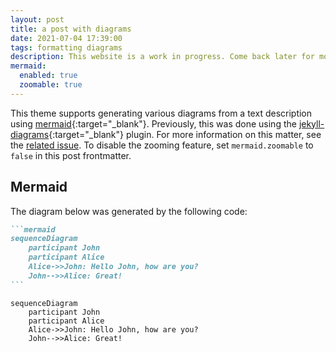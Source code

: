 ```yaml
---
layout: post
title: a post with diagrams
date: 2021-07-04 17:39:00
tags: formatting diagrams
description: This website is a work in progress. Come back later for more info!
mermaid:
  enabled: true
  zoomable: true
---
```


This theme supports generating various diagrams from a text description using [mermaid](https://mermaid-js.github.io/mermaid/){:target="\_blank"}. Previously, this was done using the [jekyll-diagrams](https://github.com/zhustec/jekyll-diagrams){:target="\_blank"} plugin. For more information on this matter, see the [related issue](https://github.com/alshedivat/al-folio/issues/1609#issuecomment-1656995674). To disable the zooming feature, set `mermaid.zoomable` to `false` in this post frontmatter.

## Mermaid

The diagram below was generated by the following code:

````markdown
```mermaid
sequenceDiagram
    participant John
    participant Alice
    Alice->>John: Hello John, how are you?
    John-->>Alice: Great!
```
````

```mermaid
sequenceDiagram
    participant John
    participant Alice
    Alice->>John: Hello John, how are you?
    John-->>Alice: Great!
```
